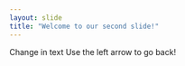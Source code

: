 ```yaml
---
layout: slide
title: "Welcome to our second slide!"
---
```

Change in text
Use the left arrow to go back!
